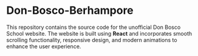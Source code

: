 # Don-Bosco-Berhampore
This repository contains the source code for the unofficial Don Bosco School website. The website is built using **React** and incorporates smooth scrolling functionality, responsive design, and modern animations to enhance the user experience.
